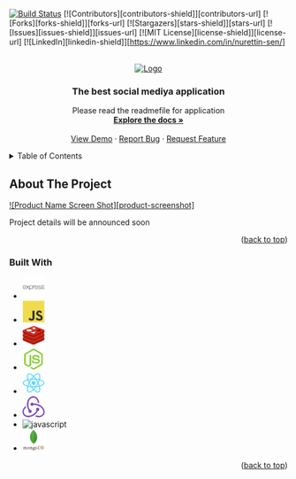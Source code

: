 [![Build Status](https://d0b4-212-253-219-66.eu.ngrok.io/buildStatus/icon?job=social+app)](https://d0b4-212-253-219-66.eu.ngrok.io/job/social%20app/)
[![Contributors][contributors-shield]][contributors-url]
[![Forks][forks-shield]][forks-url]
[![Stargazers][stars-shield]][stars-url]
[![Issues][issues-shield]][issues-url]
[![MIT License][license-shield]][license-url]
[![LinkedIn][linkedin-shield]][https://www.linkedin.com/in/nurettin-sen/]

<div id="top"></div>


<!-- PROJECT LOGO -->
<br />
<div align="center">
  <a href="https://github.com/othneildrew/Best-README-Template">
    <img src="images/logo.png" alt="Logo" width="80" height="80">
  </a>

  <h3 align="center">The best social mediya application</h3>

  <p align="center">
   Please read the readmefile for application
    <br />
    <a href="https://github.com/othneildrew/Best-README-Template"><strong>Explore the docs »</strong></a>
    <br />
    <br />
    <a href="https://github.com/othneildrew/Best-README-Template">View Demo</a>
    ·
    <a href="https://github.com/othneildrew/Best-README-Template/issues">Report Bug</a>
    ·
    <a href="https://github.com/othneildrew/Best-README-Template/issues">Request Feature</a>
  </p>
</div>



<!-- TABLE OF CONTENTS -->
<details>
  <summary>Table of Contents</summary>
  <ol>
    <li>
      <a href="#about-the-project">About The Project</a>
      <ul>
        <li><a href="#built-with">Built With</a></li>
      </ul>
    </li>
    <li>
      <a href="#getting-started">Getting Started</a>
      <ul>
        <li><a href="#prerequisites">Prerequisites</a></li>
        <li><a href="#installation">Installation</a></li>
      </ul>
    </li>
    <li><a href="#usage">Usage</a></li>
    <li><a href="#roadmap">Roadmap</a></li>
    <li><a href="#contributing">Contributing</a></li>
    <li><a href="#license">License</a></li>
    <li><a href="#contact">Contact</a></li>
    <li><a href="#acknowledgments">Acknowledgments</a></li>
  </ol>
</details>



<!-- ABOUT THE PROJECT -->
## About The Project

[![Product Name Screen Shot][product-screenshot]](https://cdn.searchenginejournal.com/wp-content/uploads/2021/09/16-reasons-why-social-media-is-important-to-your-company-616d3200e6dc6-sej.png)

Project details will be announced soon



<p align="right">(<a href="#top">back to top</a>)</p>



### Built With



* <img src="https://raw.githubusercontent.com/devicons/devicon/master/icons/express/express-original-wordmark.svg" alt="express" width="40" height="40"/>
* <img src="https://raw.githubusercontent.com/devicons/devicon/master/icons/javascript/javascript-original.svg" alt="javascript" width="40" height="40"> 
*  <img src="https://raw.githubusercontent.com/devicons/devicon/master/icons/redis/redis-original.svg" alt="javascript" width="40" height="40"/>
*  <img src="https://raw.githubusercontent.com/devicons/devicon/master/icons/nodejs/nodejs-original.svg" alt="javascript" width="40" height="40"/> 
*  <img src="https://raw.githubusercontent.com/devicons/devicon/master/icons/react/react-original.svg" alt="javascript" width="40" height="40"/>
* <img src="https://raw.githubusercontent.com/devicons/devicon/master/icons/redux/redux-original.svg" alt="javascript" width="40" height="40"/>   
*  <img src="https://symbols.getvecta.com/stencil_96/16_socketio-icon.cd2204de3e.svg" alt="javascript" width="40" height="40"/> 
*  <img src="https://raw.githubusercontent.com/devicons/devicon/master/icons/mongodb/mongodb-original-wordmark.svg" alt="mongodb" width="40" height="40"> 

<p align="right">(<a href="#top">back to top</a>)</p>






 
